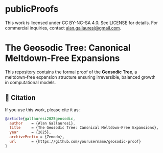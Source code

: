 # publicProofs

This work is licensed under CC BY-NC-SA 4.0. See LICENSE for details.
For commercial inquiries, contact alan.gallauresi@gmail.com.

# The Geosodic Tree: Canonical Meltdown-Free Expansions

This repository contains the formal proof of the **Geosodic Tree**, a meltdown-free expansion structure ensuring irreversible, balanced growth in computational models.

## 📜 Citation  
If you use this work, please cite it as:  

```bibtex
@article{gallauresi2025geosodic,
  author    = {Alan Gallauresi},
  title     = {The Geosodic Tree: Canonical Meltdown-Free Expansions},
  year      = {2025},
  archivePrefix = {Zenodo},
  url       = {https://github.com/yourusername/geosodic-proof}
}

